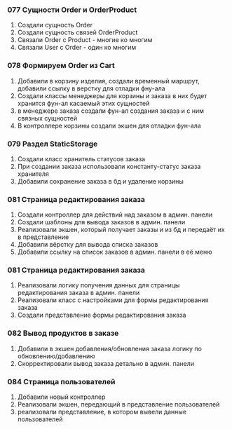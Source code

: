 ### 077 Сущности Order и OrderProduct

1. Создали сущность Order
2. Создали сущность связей OrderProduct
3. Связали Order с Product - многие ко многим
4. Связали User c Order - один ко многим

### 078 Формируем Order из Cart

1. Добавили в корзину изделия, создали временный маршрут, добавили ссылку в верстку для отладки фну-ала
2. Создали классы менеджеры для корзины и заказа в них будет хранится фун-ал касаемый этих сущностей
3. в менеджере заказа создали фун-ал создания заказа и с ним связных сущностей
4. В контроллере корзины создали экшен для отладки фун-ала

### 079 Раздел StaticStorage

1. Создали класс хранитель статусов заказа
2. При создании заказа использовали константу-статус заказа хранителя
3. Добавили сохранение заказа в бд и удаление корзины

### 081 Страница редактирования заказа

1. Создали контроллер для действий над заказом в админ. панели
2. Создали шаблоны для вывода заказов в админ. панели
3. Реализовали экшен, который получает заказы и из бд и передаёт их в представление
4. Добавили вёрстку для вывода списка заказов
5. Добавили ссылку на список заказов в админ. панели в её меню

### 081 Страница редактирования заказа

1. Реализовали логику получения данных для страницы редактирования заказа в админ. панели
2. Реализовали класс с настройками для формы редактирования заказа
3. Создали представление формы редактирования заказа

### 082 Вывод продуктов в заказе

1. Добавили в экшен добавления/обновления заказа логику по обновлению/добавлению
2. Скорректировали вывод заказа детально в админ. панели

### 084 Страница пользователей

1. Добавили новый контроллер
2. Реализовали экшен, передающий в представление пользователей
3. реализовали представление, в котором вывели данные пользователей